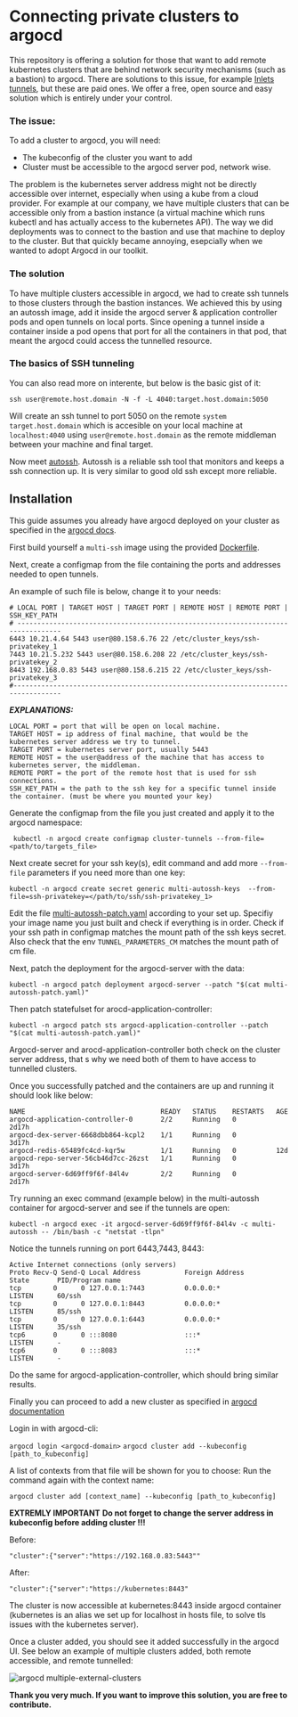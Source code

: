 # Connecting private clusters to argocd

This repository is offering a solution for those that want to add remote kubernetes clusters that are behind network security mechanisms (such as a bastion) to argocd. There are solutions to this issue, for example [Inlets tunnels](https://inlets.dev/), but these are paid ones. We offer a free, open source and easy solution which is entirely under your control.

### The issue:
To add a cluster to argocd, you will need:
* The kubeconfig of the cluster you want to add
* Cluster must be accessible to the argocd server pod, network wise.

The problem is the kubernetes server address might not be directly accessible over internet, especially when using a kube from a cloud provider. For example at our company, we have multiple clusters that can be accessible only from a bastion instance (a virtual machine which runs kubectl and has actually access to the kubernetes API). 
The way we did deployments was to connect to the bastion and use that machine to deploy to the cluster. But that quickly became annoying, esepcially when we wanted to adopt Argocd in our toolkit.


### The solution

To have multiple clusters accessible in argocd, we had to create ssh tunnels to those clusters through the bastion instances. We achieved this by using an autossh image, add it inside the argocd server & application controller pods and open tunnels on local ports. Since opening a tunnel inside a container inside a pod opens that port for all the containers in that pod, that meant the argocd could access the tunnelled resource.

### The basics of SSH tunneling

You can also read more on interente, but below is the basic gist of it:
```
ssh user@remote.host.domain -N -f -L 4040:target.host.domain:5050
```
Will create an ssh tunnel to port 5050 on the remote `system target.host.domain` which is accesible on your local machine at `localhost:4040` using 
`user@remote.host.domain` as the remote middleman between your machine and final target.

Now meet [autossh](https://linux.die.net/man/1/autossh#:~:text=autossh%20is%20a%20program%20to,rstunnel%20(Reliable%20SSH%20Tunnel).). Autossh is a reliable ssh tool that monitors and keeps a ssh connection up. It is very similar to good old ssh except more reliable.


## Installation

This guide assumes you already have argocd deployed on your cluster as specified in the [argocd docs](https://argo-cd.readthedocs.io/en/stable/getting_started/).

First build yourself a `multi-ssh` image using the provided [Dockerfile](https://github.com/pdstefan/argocd-for-private-clouds/blob/main/Dockerfile). 

Next, create a configmap from the file containing the ports and addresses needed to open tunnels. 

An example of such file is below, change it to your needs:
```
# LOCAL PORT | TARGET HOST | TARGET PORT | REMOTE HOST | REMOTE PORT | SSH_KEY_PATH
# ---------------------------------------------------------------------------------
6443 10.21.4.64 5443 user@80.158.6.76 22 /etc/cluster_keys/ssh-privatekey_1     
7443 10.21.5.232 5443 user@80.158.6.208 22 /etc/cluster_keys/ssh-privatekey_2 
8443 192.168.0.83 5443 user@80.158.6.215 22 /etc/cluster_keys/ssh-privatekey_3
#----------------------------------------------------------------------------------
```

***EXPLANATIONS:***
```
LOCAL PORT = port that will be open on local machine.
TARGET HOST = ip address of final machine, that would be the kubernetes server address we try to tunnel.
TARGET PORT = kubernetes server port, usually 5443
REMOTE HOST = the user@address of the machine that has access to kubernetes server, the middleman.
REMOTE PORT = the port of the remote host that is used for ssh connections.
SSH_KEY_PATH = the path to the ssh key for a specific tunnel inside the container. (must be where you mounted your key)
```

Generate the configmap from the file you just created and apply it to the argocd namespace:
```
 kubectl -n argocd create configmap cluster-tunnels --from-file=<path/to/targets_file>
```
Next create secret for your ssh key(s), edit command and add more `--from-file` parameters if you need more than one key:

```
kubectl -n argocd create secret generic multi-autossh-keys  --from-file=ssh-privatekey=</path/to/ssh/ssh-privatekey_1> 
```

Edit the file [multi-autossh-patch.yaml](https://github.com/pdstefan/argocd-for-private-clouds/blob/main/multi-autossh-patch.yaml) according to your set up. Specifiy your image name you just built and check if everything is in order. Check if your ssh path in configmap matches the mount path of the ssh keys secret. Also check that the env `TUNNEL_PARAMETERS_CM` matches the mount path of cm file.


Next, patch the deployment for the argocd-server with the data:

```
kubectl -n argocd patch deployment argocd-server --patch "$(cat multi-autossh-patch.yaml)"
```

Then patch statefulset for arocd-application-controller:
```
kubectl -n argocd patch sts argocd-application-controller --patch "$(cat multi-autossh-patch.yaml)"
```

Argocd-server and arocd-application-controller both check on the cluster server address, that s why we need both of them to have access to tunnelled clusters.

Once you successfully patched and the containers are up and running it should look like below:
```
NAME                                  READY   STATUS    RESTARTS   AGE
argocd-application-controller-0       2/2     Running   0          2d17h
argocd-dex-server-6668dbb864-kcpl2    1/1     Running   0          3d17h
argocd-redis-65489fc4cd-kqr5w         1/1     Running   0          12d
argocd-repo-server-56cb46d7cc-26zst   1/1     Running   0          3d17h
argocd-server-6d69ff9f6f-84l4v        2/2     Running   0          2d17h
```

Try running an exec command (example below) in the multi-autossh container for argocd-server and see if the tunnels are open:

```
kubectl -n argocd exec -it argocd-server-6d69ff9f6f-84l4v -c multi-autossh -- /bin/bash -c "netstat -tlpn"
```
Notice the tunnels running on port 6443,7443, 8443:
```
Active Internet connections (only servers)
Proto Recv-Q Send-Q Local Address           Foreign Address         State       PID/Program name    
tcp        0      0 127.0.0.1:7443          0.0.0.0:*               LISTEN      60/ssh              
tcp        0      0 127.0.0.1:8443          0.0.0.0:*               LISTEN      85/ssh              
tcp        0      0 127.0.0.1:6443          0.0.0.0:*               LISTEN      35/ssh              
tcp6       0      0 :::8080                 :::*                    LISTEN      -                   
tcp6       0      0 :::8083                 :::*                    LISTEN      -          
```

Do the same for argocd-application-controller, which should bring similar results.

Finally you can proceed to add a new cluster as specified in [argocd documentation](https://argo-cd.readthedocs.io/en/stable/user-guide/commands/argocd_cluster_add/)

Login in with argocd-cli:

```argocd login <argocd-domain>```
```argocd cluster add --kubeconfig [path_to_kubeconfig] ```

A list of contexts from that file will be shown for you to choose:
Run the command again with the context name:

```argocd cluster add [context_name] --kubeconfig [path_to_kubeconfig]```

**EXTREMLY IMPORTANT** **Do not forget to change the server address in kubeconfig before adding cluster !!!**

Before:

``
"cluster":{"server":"https://192.168.0.83:5443""
``

After:

``
"cluster":{"server":"https://kubernetes:8443"
``

The cluster is now accessible at kubernetes:8443 inside argocd container (kubernetes is an alias we set up for localhost in hosts file, to solve tls issues with the kubernetes server).

Once a cluster added, you should see it added successfully in the argocd UI.  See below an example of multiple clusters added, both remote accessible, and remote tunnelled:

![argocd multiple-external-clusters](https://imgur.com/m5PqTkl.png)

**Thank you very much.
If you want to improve this solution, you are free to contribute.**
